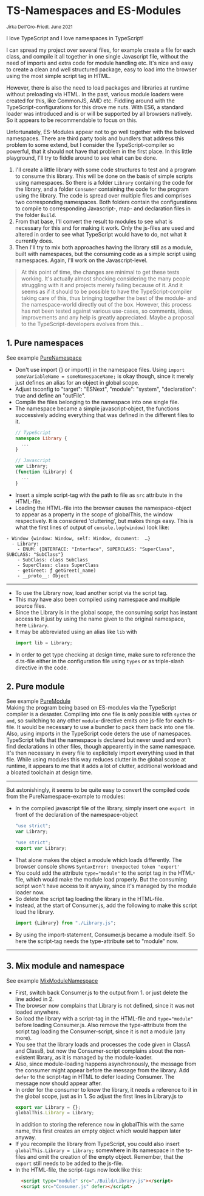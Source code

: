 # TS-Namespaces and ES-Modules
<small>Jirka Dell'Oro-Friedl, June 2021</small>  

I love TypeScript and I love namespaces in TypeScript!  

I can spread my project over several files, for example create a file for each class, and compile it all together in one single Javascript file, without the need of imports and extra code for module handling etc. It's nice and easy to create a clean and well structured package, easy to load into the browser using the most simple script tag in HTML.  

However, there is also the need to load packages and libraries at runtime without preloading via HTML. In the past, various module loaders were created for this, like CommonJS, AMD etc. Fiddling around with the TypeScript-configurations for this drove me nuts. With ES6, a standard loader was introduced and is or will be supported by all browsers natively. So it appears to be recommendable to focus on this.  

Unfortunately, ES-Modules appear not to go well together with the beloved namespaces. There are third party tools and bundlers that address this problem to some extend, but I consider the TypeScript-compiler so powerful, that it should not have that problem in the first place. In this little playground, I'll try to fiddle around to see what can be done. 
1. I'll create a little library with some code structures to test and a program to consume this library. This will be done on the basis of simple scripts using namespaces. So there is a folder `Library` containing the code for the library, and a folder `Consumer` containing the code for the program using the library. The code is spread over multiple files and comprises two corresponding namespaces. Both folders contain the configurations to compile to corresponding Javascript-, map- and declaration files in the folder `Build`.
2. From that base, I'll convert the result to modules to see what is necessary for this and for making it work. Only the js-files are used and altered in order to see what TypeScript would have to do, not what it currently does.
3. Then I'll try to mix both approaches having the library still as a module, built with namespaces, but the consuming code as a simple script using namespaces. Again, I'll work on the Javascript-level.

> At this point of time, the changes are minimal to get these tests working. It's actually almost shocking considering the many people struggling with it and projects merely failing because of it. And it seems as if it should to be possible to have the TypeScript-compiler taking care of this, thus bringing together the best of the module- and the namespace-world directly out of the box. However, this process has not been tested against various use-cases, so comments, ideas, improvements and any help is greatly appreciated. Maybe a proposal to the TypeScript-developers evolves from this...

## 1. Pure namespaces
See example [PureNamespace](PureNamespace/Test.html)  

- Don't use import {} or import() in the namespace files. Using `import someVariableName = someNamespaceName;` is okay though, since it merely just defines an alias for an object in global scope.
- Adjust tsconfig to "target": "ESNext", "module": "system", "declaration": true and define an "outFile".
- Compile the files belonging to the namespace into one single file.
- The namespace became a simple javascript-object, the functions successively adding everything that was defined in the different files to it.
  ```typescript
  // TypeScript
  namespace Library {
    ...
  }
  ```
  ```javascript
  // Javascript
  var Library;
  (function (Library) {
    ...
  }
  ```
- Insert a simple script-tag with the path to file as `src` attribute in the HTML-file.
- Loading the HTML-file into the browser causes the namespace-object to appear as a property in the scope of globalThis, the window respectively. It is considered 'cluttering', but makes things easy. This is what the first lines of output of `console.log(window)` look like:
```plaintext
- Window {window: Window, self: Window, document:  …}
  - Library:
    - ENUM: {INTERFACE: "Interface", SUPERCLASS: "SuperClass", SUBCLASS: "SubClass"}
    - SubClass: class SubClass
    - SuperClass: class SuperClass
    - getGreet: ƒ getGreet(_name)
    - __proto__: Object
```
---
- To use the Library now, load another script via the script tag.
- This may have also been compiled using namespace and multiple source files.
- Since the Library is in the global scope, the consuming script has instant access to it just by using the name given to the original namespace, here `Library`.
- It may be abbreviated using an alias like `lib` with
  ```typescript
  import lib = Library;
  ```
- In order to get type checking at design time, make sure to reference the d.ts-file either in the configuration file using `types` or as triple-slash directive in the code.  

## 2. Pure module
See example [PureModule](PureModule/Test.html)  
Making the program being based on ES-modules via the TypeScript compiler is a desaster. Compiling into one file is only possible with `system` or `amd`, so switching to any other `module`-directive emits one js-file for each ts-file. It would be necessary to use a bundler to pack them back into one file. Also, using imports in the TypeScript code deters the use of namespaces. TypeScript tells that the namespace is declared but never used and won't find declarations in other files, though appearently in the same namespace. It's then necessary in every file to explicitely import everything used in that file. While using modules this way reduces clutter in the global scope at runtime, it appears to me that it adds a lot of clutter, additional workload and a bloated toolchain at design time.  

---

But astonishingly, it seems to be quite easy to convert the compiled code from the PureNamespace-example to modules:  
- In the compiled javascript file of the library, simply insert one `export ` in front of the declaration of the namespace-object
  ```javascript
  "use strict";
  var Library;
  ```
  ```javascript
  "use strict";
  export var Library;
  ```
- That alone makes the object a module which loads differently. The browser console shows `SyntaxError: Unexpected token 'export'`
- You could add the attribute `type="module"` to the script tag in the HTML-file, which would make the module load properly. But the consuming script won't have access to it anyway, since it's managed by the module loader now.
- So delete the script tag loading the library in the HTML-file.  
- Instead, at the start of Consumer.js, add the following to make this script load the library.
  ```typescript
  import {Library} from "./Library.js";
  ``` 
- By using the import-statement, Consumer.js became a module itself. So here the script-tag needs the type-attribute set to "module" now.  

---

## 3. Mix module and namespace
See example [MixModuleNamespace](MixModuleNamespace/Test.html)  
- First, switch back Consumer.js to the output from 1. or just delete the line added in 2.   
- The browser now complains that Library is not defined, since it was not loaded anywhere.
- So load the library with a script-tag in the HTML-file and `type="module"` before loading Consumer.js. Also remove the type-attribute from the script tag loading the Consumer-script, since it is not a module (any more).
- You see that the library loads and processes the code given in ClassA and ClassB, but now the Consumer-script complains about the non-existent library, as it is managed by the module-loader.
- Also, since module-loading happens asynchronously, the message from the consumer might appear before the message from the library. Add `defer` to the script-tag in HTML to defer loading Consumer. The message now should appear after.
- In order for the consumer to know the library, it needs a reference to it in the global scope, just as in 1. So adjust the first lines in Library.js to   
  ```javascript
  export var Library = {};
  globalThis.Library = Library;
  ```
  In addition to storing the reference now in globalThis with the same name, this first creates an empty object which would happen later anyway.
- If you recompile the library from TypeScript, you could also insert `globalThis.Library = Library;` somewhere in its namespace in the ts-files and omit the creation of the empty object. Remember, that the `export` still needs to be added to the js-file.
- In the HTML-file, the script-tags now look like this:
  ```html
    <script type="module" src="./Build/Library.js"></script>
    <script src="Consumer.js" defer></script>
  ```